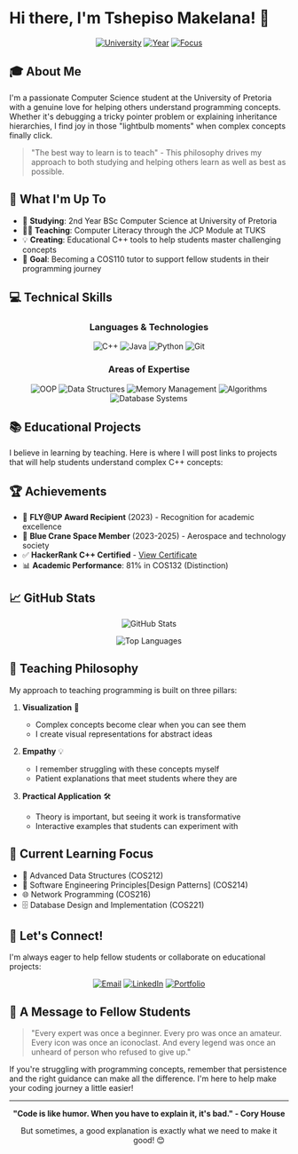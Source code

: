 # Hi there, I'm Tshepiso Makelana! 👋

<div align="center">
  
  [![University](https://img.shields.io/badge/University%20of%20Pretoria-BSc%20Computer%20Science-003B5C?style=for-the-badge)](https://www.up.ac.za/)
  [![Year](https://img.shields.io/badge/Year-2nd%20Year-4CAF50?style=for-the-badge)](https://github.com/CodeMakelana)
  [![Focus](https://img.shields.io/badge/Focus-Teaching%20%26%20Learning-FF6B6B?style=for-the-badge)](https://github.com/CodeMakelana)
  
</div>

## 🎓 About Me

I'm a passionate Computer Science student at the University of Pretoria with a genuine love for helping others understand programming concepts. Whether it's debugging a tricky pointer problem or explaining inheritance hierarchies, I find joy in those "lightbulb moments" when complex concepts finally click.

> "The best way to learn is to teach" - This philosophy drives my approach to both studying and helping others learn as well as best as possible.

## 🚀 What I'm Up To

- 🏫 **Studying**: 2nd Year BSc Computer Science at University of Pretoria
- 👨‍🏫 **Teaching**: Computer Literacy through the JCP Module at TUKS
- 💡 **Creating**: Educational C++ tools to help students master challenging concepts
- 🎯 **Goal**: Becoming a COS110 tutor to support fellow students in their programming journey

## 💻 Technical Skills

<div align="center">

### Languages & Technologies
![C++](https://img.shields.io/badge/C++-00599C?style=for-the-badge&logo=c%2B%2B&logoColor=white)
![Java](https://img.shields.io/badge/Java-ED8B00?style=for-the-badge&logo=openjdk&logoColor=white)
![Python](https://img.shields.io/badge/Python-3776AB?style=for-the-badge&logo=python&logoColor=white)
![Git](https://img.shields.io/badge/Git-F05032?style=for-the-badge&logo=git&logoColor=white)

### Areas of Expertise
![OOP](https://img.shields.io/badge/Object%20Oriented%20Programming-FF6B6B?style=flat-square)
![Data Structures](https://img.shields.io/badge/Data%20Structures-4ECDC4?style=flat-square)
![Memory Management](https://img.shields.io/badge/Memory%20Management-45B7D1?style=flat-square)
![Algorithms](https://img.shields.io/badge/Algorithms-96CEB4?style=flat-square)
![Database Systems](https://img.shields.io/badge/Database%20Systems-DDA0DD?style=flat-square)

</div>

## 📚 Educational Projects

I believe in learning by teaching. Here is where I will post links to projects that will help students understand complex C++ concepts:


## 🏆 Achievements

- 🌟 **FLY@UP Award Recipient** (2023) - Recognition for academic excellence
- 🚀 **Blue Crane Space Member** (2023-2025) - Aerospace and technology society
- ✅ **HackerRank C++ Certified** - [View Certificate](https://www.hackerrank.com/profile/makelanatshepis1)
- 📊 **Academic Performance**: 81% in COS132 (Distinction)

## 📈 GitHub Stats

<div align="center">
  
  ![GitHub Stats](https://github-readme-stats.vercel.app/api?username=CodeMakelana&show_icons=true&theme=radical)
  
  ![Top Languages](https://github-readme-stats.vercel.app/api/top-langs/?username=CodeMakelana&layout=compact&theme=radical)
  
</div>

## 🎯 Teaching Philosophy

My approach to teaching programming is built on three pillars:

1. **Visualization** 🎨
   - Complex concepts become clear when you can see them
   - I create visual representations for abstract ideas

2. **Empathy** 💡
   - I remember struggling with these concepts myself
   - Patient explanations that meet students where they are

3. **Practical Application** 🛠️
   - Theory is important, but seeing it work is transformative
   - Interactive examples that students can experiment with

## 🌱 Current Learning Focus

- 📖 Advanced Data Structures (COS212)
- 🔧 Software Engineering Principles[Design Patterns] (COS214)
- 🌐 Network Programming (COS216)
- 🗄️ Database Design and Implementation (COS221)

## 🤝 Let's Connect!

I'm always eager to help fellow students or collaborate on educational projects:

<div align="center">
  
  [![Email](https://img.shields.io/badge/Email-makelanatshepiso2005@gmail.com-D14836?style=for-the-badge&logo=gmail&logoColor=white)](mailto:makelanatshepiso2005@gmail.com)
  [![LinkedIn](https://img.shields.io/badge/LinkedIn-Tshepiso%20Makelana-0077B5?style=for-the-badge&logo=linkedin&logoColor=white)](https://www.linkedin.com/in/tshepiso-makelana-622866239)
  [![Portfolio](https://img.shields.io/badge/Portfolio-codemakelana.github.io-FF6B6B?style=for-the-badge&logo=github&logoColor=white)](https://codemakelana.github.io/Personal-Portfolio/)
  
</div>

## 💭 A Message to Fellow Students

> "Every expert was once a beginner. Every pro was once an amateur. Every icon was once an iconoclast. And every legend was once an unheard of person who refused to give up."

If you're struggling with programming concepts, remember that persistence and the right guidance can make all the difference. I'm here to help make your coding journey a little easier!

---

<div align="center">
  
  **"Code is like humor. When you have to explain it, it's bad." - Cory House**
  
  But sometimes, a good explanation is exactly what we need to make it good! 😊
  
</div>
